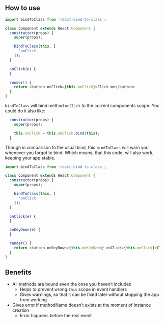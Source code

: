 ## How to use

```javascript
import bindToClass from 'react-bind-to-class';

class Component extends React.Component {
  constructor(props) {
    super(props);

    bindToClass(this, [
      'onClick'
    ]);
  }

  onClick(e) {
  }

  render() {
    return <button onClick={this.onClick}>Click me</button>
  }
}
```

`bindToClass` will bind method `onClick` to the current components scope.
You could do it also like: 

```javascript
  constructor(props) {
    super(props);

    this.onClick = this.onClick.bind(this);
  }
```

Though in comparison to the usual bind, this `bindToClass` will warn you whenever you forgot to bind.
Which means, that this code, will also work, keeping your app stable.

```javascript
import bindToClass from 'react-bind-to-class';

class Component extends React.Component {
  constructor(props) {
    super(props);

    bindToClass(this, [
      'onClick'
    ]);
  }

  onClick(e) {
  }

  onKeyDown(e) {
  }

  render() {
    return <button onKeyDown={this.onKeyDown} onClick={this.onClick}>Click me</button>
  }
}
```

## Benefits

* All methods are bound even the onse you haven't included
  * Helps to prevent wrong `this` scope in event handlers
  * Gives warnings, so that it can be fixed later without stopping the app from working
* Gives error if methodName doesn't exists at the moment of instance creation
  * Error happens before the real event
